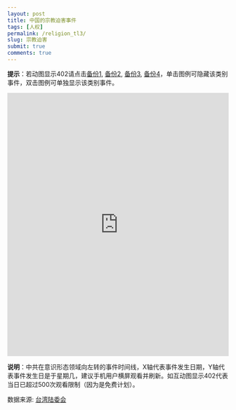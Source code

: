 ```yaml
---
layout: post
title: 中国的宗教迫害事件
tags: [人权]
permalink: /religion_tl3/
slug: 宗教迫害
submit: true
comments: true
---
```


**提示**：若动图显示402请点击[备份1](/religion_tl1), [备份2](/religion_tl2), [备份3](/religion_tl3), [备份4](/religion_tl4)，单击图例可隐藏该类别事件，双击图例可单独显示该类别事件。

<!-- Start of iframe Code -->
<iframe width="100%" height="600" frameborder="0" scrolling="no" src="https://plot.ly/~chinatimeline/8.embed"></iframe>

<!-- End of iframe Code -->
**说明**：中共在意识形态领域向左转的事件时间线，X轴代表事件发生日期，Y轴代表事件发生日是于星期几，建议手机用户横屏观看并刷新。如互动图显示402代表当日已超过500次观看限制（因为是免费计划）。

数据来源: [台湾陆委会](https://www.mac.gov.tw/np.asp?ctNode=7351&mp=1)
